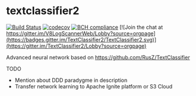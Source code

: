 # textclassifier2
[![Build Status](https://travis-ci.org/ripreal/textclassifier2.svg?branch=master)](https://travis-ci.org/ripreal/textclassifier2)
[![codecov](https://codecov.io/gh/ripreal/textclassifier2/branch/master/graph/badge.svg)](https://codecov.io/gh/ripreal/textclassifier2)
[![BCH compliance](https://bettercodehub.com/edge/badge/ripreal/textclassifier2?branch=master)](https://bettercodehub.com/)
[![Join the chat at https://gitter.im/V8LogScannerWeb/Lobby?source=orgpage](https://badges.gitter.im/TextClassifier2/TextClassifier2.svg)](https://gitter.im/TextClassifier2/Lobby?source=orgpage) 

Advanced neural network based on https://github.com/RusZ/TextClassifier

TODO
- Mention about DDD paradygme in description
- Transfer network learning to Apache Ignite platform or S3 Cloud 
